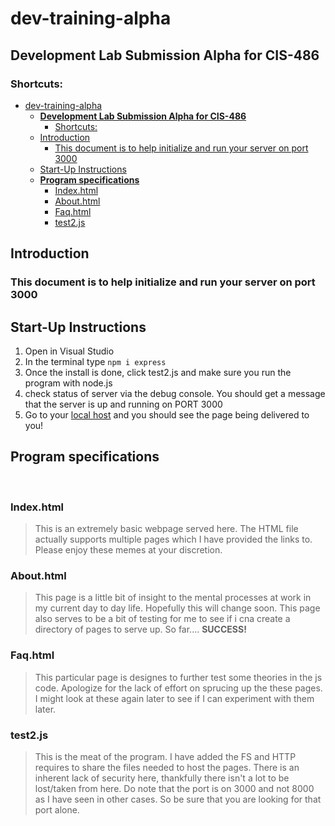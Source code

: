 # dev-training-alpha
## **Development Lab Submission Alpha for CIS-486**

### Shortcuts:
- [dev-training-alpha](#dev-training-alpha)
  - [**Development Lab Submission Alpha for CIS-486**](#development-lab-submission-alpha-for-cis-486)
    - [Shortcuts:](#shortcuts)
  - [Introduction](#introduction)
    - [This document is to help initialize and run your server on port 3000](#this-document-is-to-help-initialize-and-run-your-server-on-port-3000)
  - [Start-Up Instructions](#start-up-instructions)
  - [**Program specifications**](#program-specifications)
    - [Index.html](#indexhtml)
    - [About.html](#abouthtml)
    - [Faq.html](#faqhtml)
    - [test2.js](#test2js)




## Introduction 
### This document is to help initialize and run your server on port 3000

## Start-Up Instructions
1. Open in Visual Studio
2. In the terminal type `npm i express`
3. Once the install is done, click test2.js and make sure you run the program with node.js
4. check status of server via the debug console. You should get a message that the server is up and running on PORT 3000
5. Go to your [local host](localhost:3000) and you should see the page being delivered to you!

## **Program specifications**
<br>

### Index.html
>This is an extremely basic webpage served here. The HTML file actually supports multiple pages which I have provided the links to. Please enjoy these memes at your discretion.

### About.html
>This page is a little bit of insight to the mental processes at work in my current day to day life. Hopefully this will change soon. This page also serves to be a bit of testing for me to see if i cna create a directory of pages to serve up. So far.... **SUCCESS!**

### Faq.html
>This particular page is designes to further test some theories in the js code. Apologize for the lack of effort on sprucing up the these pages. I might look at these again later to see if I can experiment with them later. 

### test2.js
>This is the meat of the program. I have added the FS and HTTP requires to share the files needed to host the pages. There is an inherent lack of security here, thankfully there isn't a lot to be lost/taken from here. Do note that the port is on 3000 and not 8000 as I have seen in other cases. So be sure that you are looking for that port alone. 
